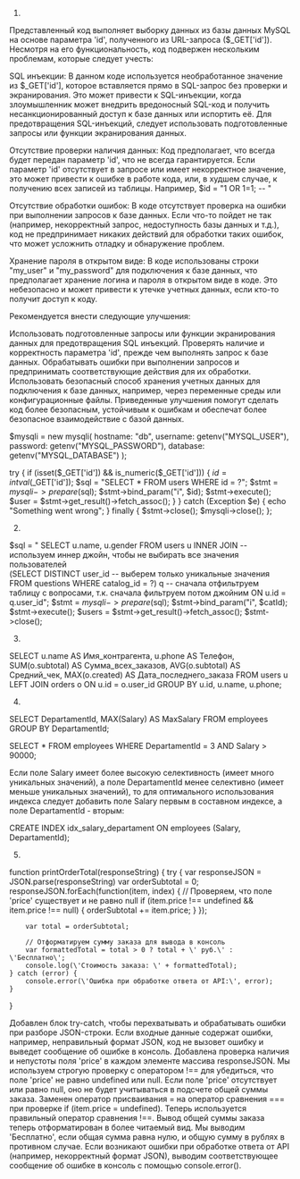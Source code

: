 1.
Представленный код выполняет выборку данных из базы данных MySQL на основе параметра 'id',
полученного из URL-запроса ($_GET['id']).
Несмотря на его функциональность, код подвержен нескольким проблемам, которые следует учесть:

SQL инъекции: В данном коде используется необработанное значение из $_GET['id'],
которое вставляется прямо в SQL-запрос без проверки и экранирования.
Это может привести к SQL-инъекции,
когда злоумышленник может внедрить вредоносный SQL-код и получить несанкционированный доступ к базе данных или испортить её.
Для предотвращения SQL-инъекций, следует использовать подготовленные запросы или функции экранирования данных.

Отсутствие проверки наличия данных: Код предполагает, что всегда будет передан параметр 'id', что не всегда гарантируется.
Если параметр 'id' отсутствует в запросе или имеет некорректное значение,
это может привести к ошибке в работе кода, или, в худшем случае, к получению всех записей из таблицы.
Например, $id = "1 OR 1=1; -- "

Отсутствие обработки ошибок: В коде отсутствует проверка на ошибки при выполнении запросов к базе данных.
Если что-то пойдет не так (например, некорректный запрос, недоступность базы данных и т.д.),
код не предпринимает никаких действий для обработки таких ошибок,
что может усложнить отладку и обнаружение проблем.

Хранение пароля в открытом виде: В коде использованы строки "my_user" и "my_password" для подключения к базе данных,
что предполагает хранение логина и пароля в открытом виде в коде.
Это небезопасно и может привести к утечке учетных данных, если кто-то получит доступ к коду.

Рекомендуется внести следующие улучшения:

Использовать подготовленные запросы или функции экранирования данных для предотвращения SQL инъекций.
Проверять наличие и корректность параметра 'id', прежде чем выполнять запрос к базе данных.
Обрабатывать ошибки при выполнении запросов и предпринимать соответствующие действия для их обработки.
Использовать безопасный способ хранения учетных данных для подключения к базе данных, например, через переменные среды или конфигурационные файлы.
Приведенные улучшения помогут сделать код более безопасным, устойчивым к ошибкам и обеспечат более безопасное взаимодействие с базой данных.

$mysqli = new mysqli(
    hostname: "db",
    username: getenv("MYSQL_USER"),
    password: getenv("MYSQL_PASSWORD"),
    database: getenv("MYSQL_DATABASE")
);

try {
    if (isset($_GET['id']) && is_numeric($_GET['id'])) {
    $id = intval($_GET['id']);
    $sql = "SELECT * FROM users WHERE id = ?";
    $stmt = $mysqli->prepare($sql);
    $stmt->bind_param("i", $id);
    $stmt->execute();
    $user = $stmt->get_result()->fetch_assoc();
    }
} catch (Exception $e) {
    echo "Something went wrong";
} finally {
    $stmt->close();
    $mysqli->close();
};


2.
$sql = "
    SELECT u.name, u.gender FROM users u
    INNER JOIN -- используем иннер джойн, чтобы не выбирать все значения пользователей  
    (SELECT 
        DISTINCT user_id -- выберем только уникальные значения
    FROM questions
    WHERE catalog_id = ?) q -- сначала отфильтруем таблицу с вопросами, т.к. сначала фильтруем потом джойним
        ON u.id = q.user_id";
$stmt = $mysqli->prepare($sql);
$stmt->bind_param("i", $catId);
$stmt->execute();
$users = $stmt->get_result()->fetch_assoc();
$stmt->close();


3.
SELECT
    u.name AS Имя_контрагента,
    u.phone AS Телефон,
    SUM(o.subtotal) AS Сумма_всех_заказов,
    AVG(o.subtotal) AS Средний_чек,
    MAX(o.created) AS Дата_последнего_заказа
FROM users u
LEFT JOIN orders o 
    ON u.id = o.user_id
GROUP BY u.id, u.name, u.phone;

4.
SELECT 
    DepartamentId, MAX(Salary) AS MaxSalary
FROM employees
GROUP BY DepartamentId;


SELECT *
FROM employees
WHERE DepartamentId = 3 AND Salary > 90000;

Если поле Salary имеет более высокую селективность (имеет много уникальных значений), 
а поле DepartamentId менее селективно (имеет меньше уникальных значений), 
то для оптимального использования индекса следует добавить поле Salary первым в составном индексе, а поле DepartamentId - вторым:


CREATE INDEX idx_salary_departament ON employees (Salary, DepartamentId);

5.
function printOrderTotal(responseString) {
    try {
        var responseJSON = JSON.parse(responseString)
        var orderSubtotal = 0;
        responseJSON.forEach(function(item, index) {
            // Проверяем, что поле \'price\' существует и не равно null
            if (item.price !== undefined && item.price !== null) {
                orderSubtotal += item.price;
            }
        });

        var total = orderSubtotal;

        // Отформатируем сумму заказа для вывода в консоль
        var formattedTotal = total > 0 ? total + \' руб.\' : \'Бесплатно\';
        console.log(\'Стоимость заказа: \' + formattedTotal);
    } catch (error) {
        console.error(\'Ошибка при обработке ответа от API:\', error);
    }
}

Добавлен блок try-catch, чтобы перехватывать и обрабатывать ошибки при разборе JSON-строки. 
Если входные данные содержат ошибки, например, неправильный формат JSON, код не вызовет ошибку и выведет сообщение об ошибке в консоль.
Добавлена проверка наличия и непустоты поля 'price' в каждом элементе массива responseJSON. 
Мы используем строгую проверку с оператором !== для убедиться, что поле 'price' не равно undefined или null. 
Если поле 'price' отсутствует или равно null, оно не будет учитываться в подсчете общей суммы заказа.
Заменен оператор присваивания = на оператор сравнения === при проверке if (item.price = undefined). 
Теперь используется правильный оператор сравнения !==.
Вывод общей суммы заказа теперь отформатирован в более читаемый вид. 
Мы выводим 'Бесплатно', если общая сумма равна нулю, и общую сумму в рублях в противном случае.
Если возникают ошибки при обработке ответа от API (например, некорректный формат JSON), 
выводим соответствующее сообщение об ошибке в консоль с помощью console.error().
